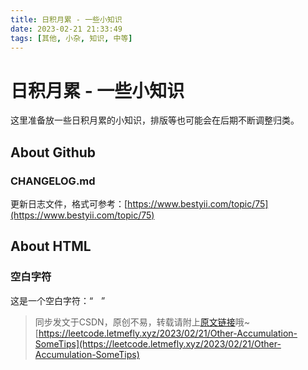 ```yaml
---
title: 日积月累 - 一些小知识
date: 2023-02-21 21:33:49
tags: [其他, 小杂, 知识, 中等]
---
```


# 日积月累 - 一些小知识

这里准备放一些日积月累的小知识，排版等也可能会在后期不断调整归类。

## About Github

### CHANGELOG.md

更新日志文件，格式可参考：[https://www.bestyii.com/topic/75](https://www.bestyii.com/topic/75)

## About HTML

### 空白字符

这是一个空白字符：“ㅤ”



> 同步发文于CSDN，原创不易，转载请附上[原文链接](https://leetcode.letmefly.xyz/2023/02/21/Other-Accumulation-SomeTips)哦~
> [https://leetcode.letmefly.xyz/2023/02/21/Other-Accumulation-SomeTips](https://leetcode.letmefly.xyz/2023/02/21/Other-Accumulation-SomeTips)